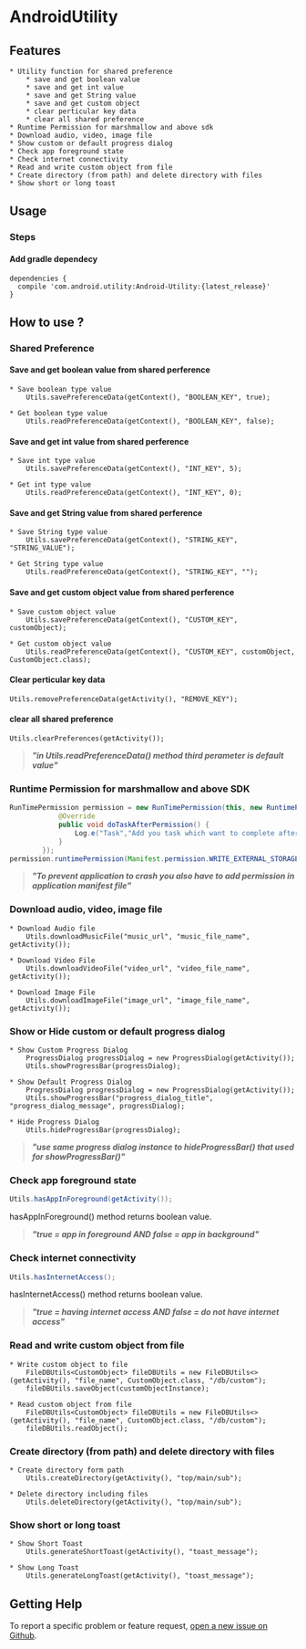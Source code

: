 # AndroidUtility

## Features
	* Utility function for shared preference
		* save and get boolean value
		* save and get int value
		* save and get String value
		* save and get custom object
		* clear perticular key data
		* clear all shared preference
	* Runtime Permission for marshmallow and above sdk
	* Download audio, video, image file
	* Show custom or default progress dialog
	* Check app foreground state
	* Check internet connectivity
	* Read and write custom object from file
	* Create directory (from path) and delete directory with files
	* Show short or long toast

## Usage
### Steps
#### Add gradle dependecy

```
dependencies {
  compile 'com.android.utility:Android-Utility:{latest_release}'
}
```
## How to use ?
### Shared Preference
#### Save and get boolean value from shared perference
	* Save boolean type value
		Utils.savePreferenceData(getContext(), "BOOLEAN_KEY", true);

	* Get boolean type value
		Utils.readPreferenceData(getContext(), "BOOLEAN_KEY", false);

#### Save and get int value from shared perference
	* Save int type value
		Utils.savePreferenceData(getContext(), "INT_KEY", 5);

	* Get int type value
		Utils.readPreferenceData(getContext(), "INT_KEY", 0);

#### Save and get String value from shared perference
	* Save String type value
		Utils.savePreferenceData(getContext(), "STRING_KEY", "STRING_VALUE");

	* Get String type value
		Utils.readPreferenceData(getContext(), "STRING_KEY", "");

#### Save and get custom object value from shared perference
	* Save custom object value
		Utils.savePreferenceData(getContext(), "CUSTOM_KEY", customObject);

	* Get custom object value
		Utils.readPreferenceData(getContext(), "CUSTOM_KEY", customObject, CustomObject.class);

#### Clear perticular key data
	Utils.removePreferenceData(getActivity(), "REMOVE_KEY");

#### clear all shared preference
	Utils.clearPreferences(getActivity());


>**_"in Utils.readPreferenceData() method third perameter is default value"_**

### Runtime Permission for marshmallow and above SDK
```java
RunTimePermission permission = new RunTimePermission(this, new RuntimePermissionInterface() {
            @Override
            public void doTaskAfterPermission() {
                Log.e("Task","Add you task which want to complete after getting permission");
            }
        });
permission.runtimePermission(Manifest.permission.WRITE_EXTERNAL_STORAGE);
```

>**_"To prevent application to crash you also have to add permission in application manifest file"_**

### Download audio, video, image file
	* Download Audio file
		Utils.downloadMusicFile("music_url", "music_file_name", getActivity());

	* Download Video File
		Utils.downloadVideoFile("video_url", "video_file_name", getActivity());

	* Download Image File
		Utils.downloadImageFile("image_url", "image_file_name", getActivity());

### Show or Hide custom or default progress dialog
	* Show Custom Progress Dialog
		ProgressDialog progressDialog = new ProgressDialog(getActivity());
		Utils.showProgressBar(progressDialog);

	* Show Default Progress Dialog
		ProgressDialog progressDialog = new ProgressDialog(getActivity());
		Utils.showProgressBar("progress_dialog_title", "progress_dialog_message", progressDialog);

	* Hide Progress Dialog
		Utils.hideProgressBar(progressDialog);

>**_"use same progress dialog instance to hideProgressBar() that used for showProgressBar()"_**

### Check app foreground state
```java
Utils.hasAppInForeground(getActivity());
```
hasAppInForeground() method returns boolean value.
>**_"true = app in foreground AND false = app in background"_**

### Check internet connectivity
```java
Utils.hasInternetAccess();
```
hasInternetAccess() method returns boolean value.
>**_"true = having internet access AND false = do not have internet access"_**

### Read and write custom object from file
	* Write custom object to file
		FileDBUtils<CustomObject> fileDBUtils = new FileDBUtils<>(getActivity(), "file_name", CustomObject.class, "/db/custom");
		fileDBUtils.saveObject(customObjectInstance);

	* Read custom object from file
		FileDBUtils<CustomObject> fileDBUtils = new FileDBUtils<>(getActivity(), "file_name", CustomObject.class, "/db/custom");
		fileDBUtils.readObject();

### Create directory (from path) and delete directory with files
	* Create directory form path
		Utils.createDirectory(getActivity(), "top/main/sub");

	* Delete directory including files
		Utils.deleteDirectory(getActivity(), "top/main/sub");

### Show short or long toast
	* Show Short Toast
		Utils.generateShortToast(getActivity(), "toast_message");

	* Show Long Toast
		Utils.generateLongToast(getActivity(), "toast_message");

## Getting Help

To report a specific problem or feature request, [open a new issue on Github](https://github.com/pawanchauhan05/AndroidUtility/issues/new).



